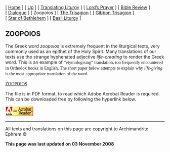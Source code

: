 \[ [Home](index.md) \] \[ [Up](obiter_scripta.md) \] \[ [Translating Liturgy](translating_liturgy.md) \] \[ [Lord’s Prayer](lord%27s_prayer.md) \] \[ [Bible Review](bible_review.md) \] \[ [Dialogue](dialogue.md) \] \[ Zoopoios \] \[ [The Trisagion](the_trisagion.md) \] \[ [Gibbon Trisagion](gibbon_trisagion.md) \] \[ [Star of Bethlehem](Star%20of%20Bethlehem.md) \] \[ [Basil Liturgy](basil_liturgy.md) \]

ZOOPOIOS
--------

The Greek word *zoopoios* is extremely frequent in the liturgical texts, very commonly used as an epithet of the Holy Spirit. Many translations of our texts use the strange hyphenated adjective *life-creating* to render the Greek word. This is an example of <span style="mso-bidi-font-size: 10.0pt; font-family: Book Antiqua; mso-fareast-font-family: Times New Roman; mso-bidi-font-family: Times New Roman; mso-ansi-language: EN-GB; mso-fareast-language: EN-US; mso-bidi-language: AR-SA">“etymologising“ translation, too frequently encountered in Orthodox books in English. The short paper below attempts to explain why *life-giving* is the most appropriate translation of the word.</span>

<span style="mso-bidi-font-size: 10.0pt; font-family: Book Antiqua; mso-fareast-font-family: Times New Roman; mso-bidi-font-family: Times New Roman; mso-ansi-language: EN-GB; mso-fareast-language: EN-US; mso-bidi-language: AR-SA">[ZOOPOIOS](zoopoios.pdf)</span>

The file is in PDF format, to read which Adobe Acrobat Reader is required. This can be downloaded free by following the hyperlink below.

<img src="getacro.gif" width="88" height="31" />

------------------------------------------------------------------------

All texts and translations on this page are copyright to
Archimandrite Ephrem ©

**This page was last updated on 03 November 2008**
